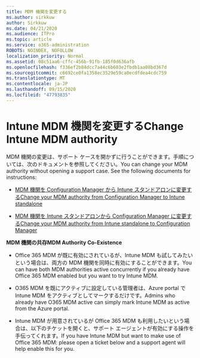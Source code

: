 ```yaml
---
title: MDM 機関を変更する
ms.author: sirkkuw
author: Sirkkuw
ms.date: 04/21/2020
ms.audience: ITPro
ms.topic: article
ms.service: o365-administration
ROBOTS: NOINDEX, NOFOLLOW
localization_priority: Normal
ms.assetid: 08c51aa6-cffc-456b-91fb-185f0d636afb
ms.openlocfilehash: f336ef2b84dcc7a44c6b603e2fbdb1aa08bd367d
ms.sourcegitcommit: c6692ce0fa1358ec3529e59ca0ecdfdea4cdc759
ms.translationtype: MT
ms.contentlocale: ja-JP
ms.lasthandoff: 09/15/2020
ms.locfileid: "47793835"
---
```

# <a name="change-intune-mdm-authority"></a><span data-ttu-id="4af1e-102">Intune MDM 機関を変更する</span><span class="sxs-lookup"><span data-stu-id="4af1e-102">Change Intune MDM authority</span></span>

<span data-ttu-id="4af1e-p101">MDM 機関の変更は、サポート ケースを開かずに行うことができます。手順については、次のドキュメントを参照してください。</span><span class="sxs-lookup"><span data-stu-id="4af1e-p101">You can change your MDM authority without opening a support case. See the following documents for instructions:</span></span>
  
- [<span data-ttu-id="4af1e-105">MDM 機関を Configuration Manager から Intune スタンドアロンに変更する</span><span class="sxs-lookup"><span data-stu-id="4af1e-105">Change your MDM authority from Configuration Manager to Intune standalone</span></span>](https://docs.microsoft.com/configmgr/mdm/deploy-use/migrate-change-mdm-authority)
    
- [<span data-ttu-id="4af1e-106">MDM 機関を Intune スタンドアロンから Configuration Manager に変更する</span><span class="sxs-lookup"><span data-stu-id="4af1e-106">Change your MDM authority from Intune standalone to Configuration Manager</span></span>](https://docs.microsoft.com/configmgr/mdm/deploy-use/change-mdm-authority)
    
 <span data-ttu-id="4af1e-107">**MDM 機関の共存**</span><span class="sxs-lookup"><span data-stu-id="4af1e-107">**MDM Authority Co-Existence**</span></span>
  
- <span data-ttu-id="4af1e-108">Office 365 MDM が既に有効にされているが、Intune MDM も試してみたいという場合は、両方の MDM 機関を同時に有効にすることができます。</span><span class="sxs-lookup"><span data-stu-id="4af1e-108">You can have both MDM authorities active concurrently if you already have Office 365 MDM enabled but you want to try Intune MDM.</span></span>
    
- <span data-ttu-id="4af1e-109">O365 MDM を既にアクティブに設定している管理者は、Azure portal で Intune MDM をアクティブとしてマークするだけです。</span><span class="sxs-lookup"><span data-stu-id="4af1e-109">Admins who already have O365 MDM active can simply mark Intune MDM as active from the Azure portal.</span></span>
    
- <span data-ttu-id="4af1e-110">Intune MDM が用意されているが Office 365 MDM も利用したいという場合は、以下のチケットを開くと、サポート エージェントが有効にする操作を手伝ってくれます。</span><span class="sxs-lookup"><span data-stu-id="4af1e-110">If you have Intune MDM but want to make use of Office 365 MDM: please open a ticket below and a support agent will help enable this for you.</span></span>
    

